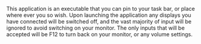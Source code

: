 This application is an executable that you can pin to your task bar, or place where ever you so wish. 
Upon launching the application any displays you have connected will be switched off, and the vast majority of input will be ignored to avoid switching on your monitor. 
The only inputs that will be accepted will be F12 to turn back on your monitor, or any volume settings. 